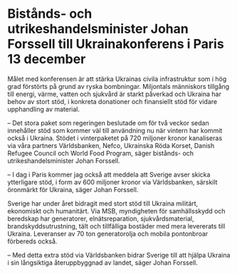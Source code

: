 # Bistånds- och utrikeshandelsminister Johan Forssell till Ukrainakonferens i Paris 13 december

Målet med konferensen är att stärka Ukrainas civila infrastruktur som i hög grad förstörts på grund av ryska bombningar. Miljontals människors tillgång till energi, värme, vatten och sjukvård är starkt påverkad och Ukraina har behov av stort stöd, i konkreta donationer och finansiellt stöd för vidare upphandling av material.

– Det stora paket som regeringen beslutade om för två veckor sedan innehåller stöd som kommer väl till användning nu när vintern har kommit också i Ukraina. Stödet i vinterpaketet på 720 miljoner kronor kanaliseras via våra partners Världsbanken, Nefco, Ukrainska Röda Korset, Danish Refugee Council och World Food Program, säger bistånds- och utrikeshandelsminister Johan Forssell.

– I dag i Paris kommer jag också att meddela att Sverige avser skicka ytterligare stöd, i form av 600 miljoner kronor via Världsbanken, särskilt öronmärkt för Ukraina, säger Johan Forssell.

Sverige har under året bidragit med stort stöd till Ukraina militärt, ekonomiskt och humanitärt. Via MSB, myndigheten för samhällsskydd och beredskap har generatorer, elnätsreparation, sjukvårdsmaterial, brandskyddsutrustning, tält och tillfälliga bostäder med mera levererats till Ukraina. Leveranser av 70 ton generatorolja och mobila pontonbroar förbereds också.

– Med detta extra stöd via Världsbanken bidrar Sverige till att hjälpa Ukraina i sin långsiktiga återuppbyggnad av landet, säger Johan Forssell.
